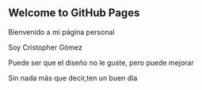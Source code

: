 ## Welcome to GitHub Pages

Bienvenido a mi página personal

Soy Cristopher Gómez

Puede ser que el diseño no le guste, pero puede mejorar

Sin nada más que decir,ten un buen día
